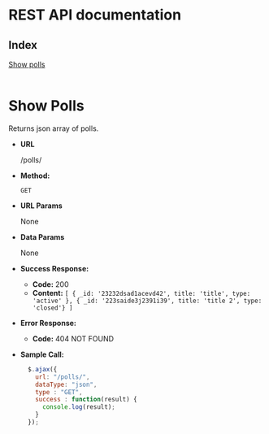 # **REST API documentation**

## **Index**
[Show polls](#test)<br><br>

# <a name="test"></a> **Show Polls**

  Returns json array of polls.

* **URL**

  /polls/

* **Method:**

  `GET`
  
*  **URL Params**

   None

* **Data Params**

  None

* **Success Response:**

  * **Code:** 200
  * **Content:** `[
        { _id: '23232dsad1acevd42', title: 'title', type: 'active' },
        { _id: '223saide3j2391i39', title: 'title 2', type: 'closed'}
    ]
    `
 
* **Error Response:**

  * **Code:** 404 NOT FOUND 


* **Sample Call:**

  ```javascript
    $.ajax({
      url: "/polls/",
      dataType: "json",
      type : "GET",
      success : function(result) {
        console.log(result);
      }
    });
  ```
